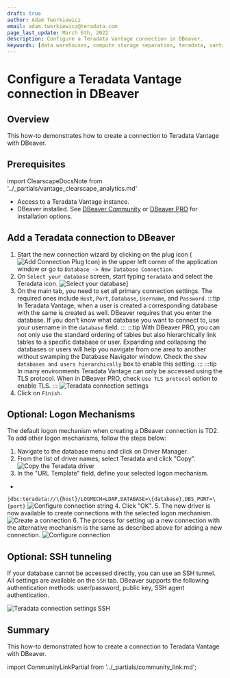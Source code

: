 ```yaml
---
draft: true
author: Adam Tworkiewicz
email: adam.tworkiewicz@teradata.com
page_last_update: March 6th, 2022
description: Configure a Teradata Vantage connection in DBeaver.
keywords: [data warehouses, compute storage separation, teradata, vantage, cloud data platform, object storage, business intelligence, enterprise analytics, dbeaver, dbeaver prod, sql ide]
---
```


# Configure a Teradata Vantage connection in DBeaver

## Overview

This how-to demonstrates how to create a connection to Teradata Vantage with DBeaver.

## Prerequisites

import ClearscapeDocsNote from '../_partials/vantage_clearscape_analytics.md'

* Access to a Teradata Vantage instance.
  <ClearscapeDocsNote />
* DBeaver installed. See [DBeaver Community](https://dbeaver.io/download) or [DBeaver PRO](https://dbeaver.com/download) for installation options.

## Add a Teradata connection to DBeaver

1. Start the new connection wizard by clicking on the plug icon (![Add Connection Plug Icon](./images/configure-a-teradata-connection-in-dbeaver/plug-icon.png)) in the upper left corner of the application window or go to `Database -> New Database Connection`.
2. On `Select your database` screen, start typing `teradata` and select the Teradata icon.
![Select your database](./images/configure-a-teradata-connection-in-dbeaver/select-your-database-windows.png)]
3. On the main tab, you need to set all primary connection settings. The required ones include `Host`, `Port`, `Database`, `Username`, and `Password`.
:::tip
In Teradata Vantage, when a user is created a corresponding database with the same is created as well. DBeaver requires that you enter the database. If you don't know what database you want to connect to, use your username in the `database` field.
:::
:::tip
With DBeaver PRO, you can not only use the standard ordering of tables but also hierarchically link tables to a specific database or user. Expanding and collapsing the databases or users will help you navigate from one area to another without swamping the Database Navigator window. Check the `Show databases and users hierarchically` box to enable this setting.
:::
:::tip
In many environments Teradata Vantage can only be accessed using the TLS protocol. When in DBeaver PRO, check `Use TLS protocol` option to enable TLS.
:::
![Teradata connection settings](./images/configure-a-teradata-connection-in-dbeaver/teradata-connection-settings-windows.png)
4. Click on `Finish`.

## Optional: Logon Mechanisms

The default logon mechanism when creating a DBeaver connection is TD2. To add other logon mechanisms, follow the steps below:

1. Navigate to the database menu and click on Driver Manager.
2. From the list of driver names, select Teradata and click "Copy".
![Copy the Teradata driver](./images/configure-a-teradata-connection-in-dbeaver/copy-driver.png)
3. In the "URL Template" field, define your selected logon mechanism.
+
`jdbc:teradata://\{host}/LOGMECH=LDAP,DATABASE=\{database},DBS_PORT=\{port}`
![Configure connection string](./images/configure-a-teradata-connection-in-dbeaver/configure-driver-string.png)
4. Click "OK".
5. The new driver is now available to create connections with the selected logon mechanism.
![Create a connection](./images/configure-a-teradata-connection-in-dbeaver/create-connection.png)
6. The process for setting up a new connection with the alternative mechanism is the same as described above for adding a new connection.
![Configure connection](./images/configure-a-teradata-connection-in-dbeaver/teradata-connection-settings-windows-ldap.png)

## Optional: SSH tunneling

If your database cannot be accessed directly, you can use an SSH tunnel. All settings are available on the `SSH` tab. DBeaver supports the following authentication methods: user/password, public key, SSH agent authentication.

![Teradata connection settings SSH](./images/configure-a-teradata-connection-in-dbeaver/teradata-connection-settings-ssh-windows.png)

## Summary

This how-to demonstrated how to create a connection to Teradata Vantage with DBeaver.

import CommunityLinkPartial from '../_partials/community_link.md';

<CommunityLinkPartial />
